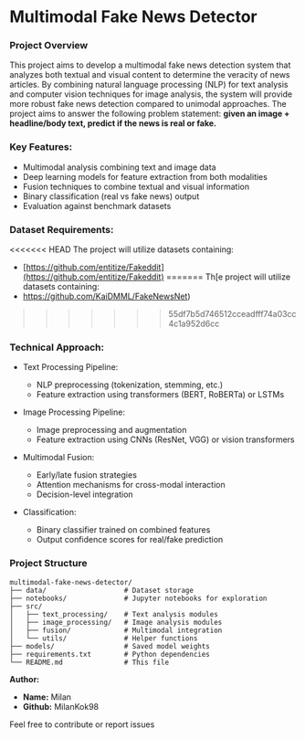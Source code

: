# Multimodal Fake News Detector

### **Project Overview**

This project aims to develop a multimodal fake news detection system that analyzes both textual and visual content to determine the veracity of news articles. By combining natural language processing (NLP) for text analysis and computer vision techniques for image analysis, the system will provide more robust fake news detection compared to unimodal approaches. The project aims to answer the following problem statement: **given an image + headline/body text, predict if the news is real or fake.**


### **Key Features:**

- Multimodal analysis combining text and image data
- Deep learning models for feature extraction from both modalities
- Fusion techniques to combine textual and visual information
- Binary classification (real vs fake news) output
- Evaluation against benchmark datasets

### **Dataset Requirements:**

<<<<<<< HEAD
The project will utilize datasets containing:

- [https://github.com/entitize/Fakeddit](https://github.com/entitize/Fakeddit)
=======
Th[e project will utilize datasets containing:
- https://github.com/KaiDMML/FakeNewsNet)
>>>>>>> 55df7b5d746512cceadfff74a03cc4c1a952d6cc

### **Technical Approach:**

- Text Processing Pipeline:

  - NLP preprocessing (tokenization, stemming, etc.)
  - Feature extraction using transformers (BERT, RoBERTa) or LSTMs
- Image Processing Pipeline:

  - Image preprocessing and augmentation
  - Feature extraction using CNNs (ResNet, VGG) or vision transformers
- Multimodal Fusion:

  - Early/late fusion strategies
  - Attention mechanisms for cross-modal interaction
  - Decision-level integration
- Classification:

  - Binary classifier trained on combined features
  - Output confidence scores for real/fake prediction

### Project Structure

```
multimodal-fake-news-detector/
├── data/                   # Dataset storage
├── notebooks/              # Jupyter notebooks for exploration
├── src/
│   ├── text_processing/    # Text analysis modules
│   ├── image_processing/   # Image analysis modules
│   ├── fusion/             # Multimodal integration
│   └── utils/              # Helper functions
├── models/                 # Saved model weights
├── requirements.txt        # Python dependencies
└── README.md               # This file
```

**Author:**

- **Name:** Milan
- **Github:** MilanKok98

Feel free to contribute or report issues
